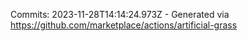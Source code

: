Commits: 2023-11-28T14:14:24.973Z - Generated via https://github.com/marketplace/actions/artificial-grass
<br>
